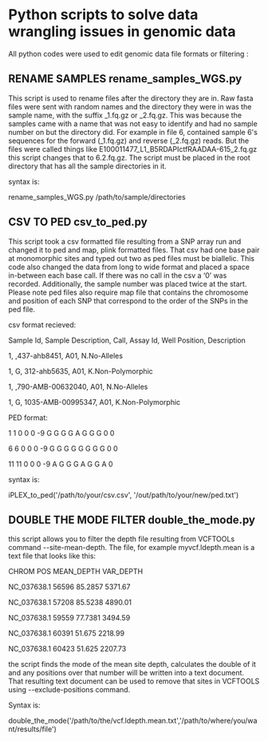 # Python scripts to solve data wrangling issues in genomic data
All python codes were used to edit genomic data file formats or filtering :

## RENAME SAMPLES rename_samples_WGS.py

This script is used to rename files after the directory they are in. 
Raw fasta files were sent with random names and the directory they were in was the sample name, with the suffix _1.fq.gz or _2.fq.gz. This was because the samples came with a name that was not easy to identify and had no sample number on but the directory did. For example in file 6, contained sample 6's sequences for the forward (_1.fq.gz) and reverse (_2.fq.gz) reads. But the files were called things like E100011477_L1_B5RDAPIctfRAADAA-615_2.fq.gz this script changes that to 6.2.fq.gz. The script must be placed in the root directory that has all the sample directories in it.

 
 syntax is:
 
 rename_samples_WGS.py /path/to/sample/directories

## CSV TO PED  csv_to_ped.py

This script took a csv formatted file resulting from a SNP array run and changed it to ped and map, plink formatted files. That csv had one base pair at monomorphic sites and typed out two as ped files must be biallelic. This code also changed the data from long to wide format and placed a space in-between each base call. If there was no call in the csv a ‘0’ was recorded. Additionally, the sample number was placed twice at the start. Please note ped files also require map file that contains the chromosome and position of each SNP that correspond to the order of the SNPs in the ped file.

csv format recieved:

Sample Id,	Sample Description,	Call,	Assay Id,	Well Position,	Description

1,	 		,437-ahb8451,	A01,	N.No-Alleles

1,	 	G,	312-ahb5635,	A01,	K.Non-Polymorphic

1,	 		,790-AMB-00632040,	A01,	N.No-Alleles

1,	 	G,	1035-AMB-00995347,	A01,	K.Non-Polymorphic


PED format:

1 1 0 0 0 -9 G G G G A G G G 0 0

6 6 0 0 0 -9 G G G G G G G G 0 0

11 11 0 0 0 -9 A G G G A G G A 0

syntax is:

iPLEX_to_ped('/path/to/your/csv.csv', '/out/path/to/your/new/ped.txt')

## DOUBLE THE MODE FILTER double_the_mode.py

this script allows you to filter the depth file resulting from VCFTOOLs command --site-mean-depth. The file, for example myvcf.ldepth.mean is a text file that looks like this:

CHROM   POS     MEAN_DEPTH      VAR_DEPTH

NC_037638.1     56596   85.2857 5371.67

NC_037638.1     57208   85.5238 4890.01

NC_037638.1     59559   77.7381 3494.59

NC_037638.1     60391   51.675  2218.99

NC_037638.1     60423   51.625  2207.73


the script finds the mode of the mean site depth, calculates the double of it and any positions over that number will be written into a text document. That resulting text document can be used to remove that sites in VCFTOOLS using --exclude-positions command. 

Syntax is:

double_the_mode('/path/to/the/vcf.ldepth.mean.txt','/path/to/where/you/want/results/file')

